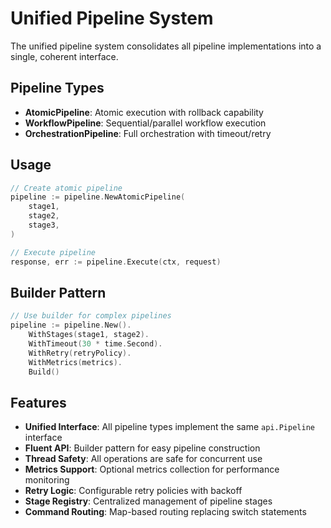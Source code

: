 # Unified Pipeline System

The unified pipeline system consolidates all pipeline implementations into a single, coherent interface.

## Pipeline Types

- **AtomicPipeline**: Atomic execution with rollback capability
- **WorkflowPipeline**: Sequential/parallel workflow execution
- **OrchestrationPipeline**: Full orchestration with timeout/retry

## Usage

```go
// Create atomic pipeline
pipeline := pipeline.NewAtomicPipeline(
    stage1,
    stage2,
    stage3,
)

// Execute pipeline
response, err := pipeline.Execute(ctx, request)
```

## Builder Pattern

```go
// Use builder for complex pipelines
pipeline := pipeline.New().
    WithStages(stage1, stage2).
    WithTimeout(30 * time.Second).
    WithRetry(retryPolicy).
    WithMetrics(metrics).
    Build()
```

## Features

- **Unified Interface**: All pipeline types implement the same `api.Pipeline` interface
- **Fluent API**: Builder pattern for easy pipeline construction
- **Thread Safety**: All operations are safe for concurrent use
- **Metrics Support**: Optional metrics collection for performance monitoring
- **Retry Logic**: Configurable retry policies with backoff
- **Stage Registry**: Centralized management of pipeline stages
- **Command Routing**: Map-based routing replacing switch statements
